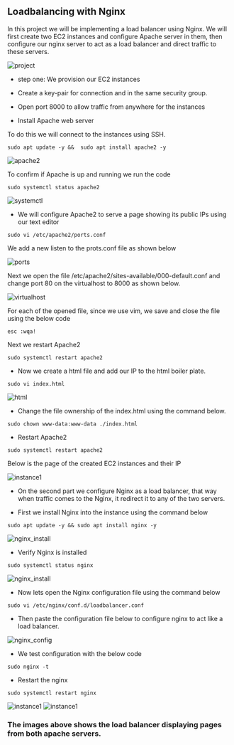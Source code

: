 ## Loadbalancing with Nginx

In this project we will be implementing a load balancer using Nginx. We will first create two EC2
instances and configure Apache server in them, then configure our nginx server to act as a load
balancer and direct traffic to these servers.

![project](./images/project.PNG)

- step one: We provision our EC2 instances

- Create a key-pair for connection and in the same security group.

- Open port 8000 to allow traffic from anywhere for the instances

- Install Apache web server

To do this we will connect to the instances using SSH.

```
sudo apt update -y &&  sudo apt install apache2 -y
```

![apache2](./images/nginx.PNG)

To confirm if Apache is up and running we run the code

```
sudo systemctl status apache2
```

![systemctl](./images//systemctl.PNG)

- We will configure Apache2 to serve a page showing its public IPs using our text editor

```
sudo vi /etc/apache2/ports.conf
```

We add a new listen to the prots.conf file as shown below

![ports](./images/port.PNG)

Next we open the file /etc/apache2/sites-available/000-default.conf and change port 80 on the
virtualhost to 8000 as shown below.

![virtualhost](./images/virtualHOst.PNG)

For each of the opened file, since we use vim, we save and close the file using the below code

```
esc :wqa!
```

Next we restart Apache2

```
sudo systemctl restart apache2
```

- Now we create a html file and add our IP to the html boiler plate.

```
sudo vi index.html
```

![html](./images/html.PNG)

- Change the file ownership of the index.html using the command below.

```
sudo chown www-data:www-data ./index.html
```

- Restart Apache2

```
sudo systemctl restart apache2
```

Below is the page of the created EC2 instances and their IP

![instance1](./images/apacheweb.PNG)

- On the second part we configure Nginx as a load balancer, that way when traffic comes to the
  Nginx, it redirect it to any of the two servers.

- First we install Nginx into the instance using the command below

```
sudo apt update -y && sudo apt install nginx -y
```

![nginx_install](./images/nginx.PNG)

- Verify Nginx is installed

```
sudo systemctl status nginx
```

![nginx_install](./images/nginxx.PNG)

- Now lets open the Nginx configuration file using the command below

```
sudo vi /etc/nginx/conf.d/loadbalancer.conf
```

- Then paste the configuration file below to configure nginx to act like a load balancer.

![nginx_config](./images/nginx%20config.PNG)

- We test configuration with the below code

```
sudo nginx -t
```

- Restart the nginx

```
sudo systemctl restart nginx
```

![instance1](./images/loadbalancer1.PNG) ![instance1](./images/loadbalancer2.PNG)

### The images above shows the load balancer displaying pages from both apache servers.
